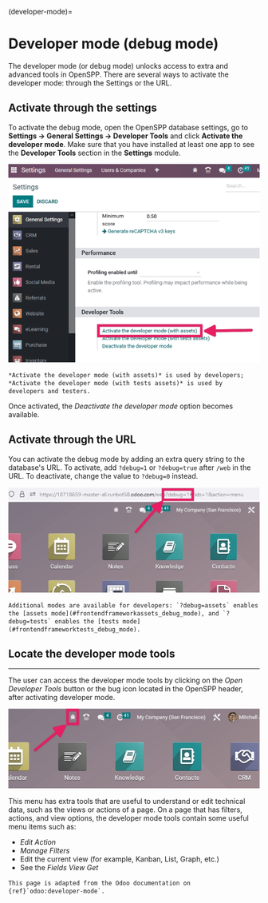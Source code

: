 (developer-mode)=
#  Developer mode (debug mode)

The developer mode (or debug mode) unlocks access to extra and advanced tools in OpenSPP. There are several ways to activate the developer mode: through the Settings or the URL.

## Activate through the settings

To activate the debug mode, open the OpenSPP database settings, go to **Settings → General Settings → Developer Tools** and click **Activate the developer mode**. Make sure that you have installed at least one app to see the **Developer Tools** section in the **Settings** module.

![Overview of the debug options under settings in Odoo.](developer_mode/settings.png "Overview of the debug options under settings in Odoo.")

```{note}
*Activate the developer mode (with assets)* is used by developers; *Activate the developer mode (with tests assets)* is used by developers and testers.
```
Once activated, the *Deactivate the developer mode* option becomes available.

## Activate through the URL

You can activate the debug mode by adding an extra query string to the database's URL. To activate, add `?debug=1` or `?debug=true` after `/web` in the URL. To deactivate, change the value to `?debug=0` instead.

![Overview of a URL with the debug mode command added.](developer_mode/url.png "Overview of a URL with the debug mode command added.")

```{tip}
Additional modes are available for developers: `?debug=assets` enables the [assets mode](#frontendframeworkassets_debug_mode), and `?debug=tests` enables the [tests mode](#frontendframeworktests_debug_mode).
```
## Locate the developer mode tools
-------------------------------

The user can access the developer mode tools by clicking on the *Open Developer Tools* button or the bug icon located in the OpenSPP header, after activating developer mode.

![OpenSPP displays the console page and the debug icon.](developer_mode/button-location.png "Overview of a console page and the debug icon being shown in Odoo.")

This menu has extra tools that are useful to understand or edit technical data, such as the views or actions of a page. On a page that has filters, actions, and view options, the developer mode tools contain some useful menu items such as:

- *Edit Action*
- *Manage Filters*
- Edit the current view (for example, Kanban, List, Graph, etc.)
- See the *Fields View Get*

```{note}
This page is adapted from the Odoo documentation on {ref}`odoo:developer-mode`.
```